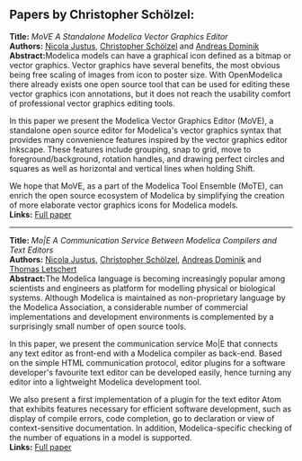 <h2>Papers by Christopher Schölzel:</h2>
<p>
<b>Title:</b> <i> MoVE  A Standalone Modelica Vector Graphics Editor </i> <br />
<b>Authors:</b> <a href="../authors/author_130.html">Nicola Justus</a>, <a href="../authors/author_244.html">Christopher Schölzel</a> and <a href="../authors/author_60.html">Andreas Dominik</a><br />
<b>Abstract:</b>Modelica models can have a graphical icon defined as a bitmap or vector graphics.
Vector graphics have several benefits, the most obvious being free scaling of images from icon to poster size. With OpenModelica there already exists one open source tool that can be used for editing these vector graphics icon annotations, but it does not reach the usability comfort of professional vector graphics editing tools.

In this paper we present the Modelica Vector Graphics Editor (MoVE), a standalone open source editor for Modelica's vector graphics syntax that provides many convenience features inspired by the vector graphics editor Inkscape. These features include grouping, snap to grid, move to foreground/background, rotation handles, and drawing perfect circles and squares as well as horizontal and vertical lines when holding Shift.

We hope that MoVE, as a part of the Modelica Tool Ensemble (MoTE), can enrich the open source ecosystem of Modelica by simplifying the creation of more elaborate vector graphics icons for Modelica models.<br />
<b>Links:</b> <a href="../submissions/ecp17132809_JustusScholzelDominik.pdf">Full paper</a></p>
<hr />
<p>
<b>Title:</b> <i> Mo|E  A Communication Service Between Modelica Compilers and Text Editors </i> <br />
<b>Authors:</b> <a href="../authors/author_130.html">Nicola Justus</a>, <a href="../authors/author_244.html">Christopher Schölzel</a>, <a href="../authors/author_60.html">Andreas Dominik</a> and <a href="../authors/author_156.html">Thomas Letschert</a><br />
<b>Abstract:</b>The Modelica language is becoming increasingly popular among scientists and engineers as platform for modelling physical or biological systems. Although Modelica is maintained as non-proprietary language by the Modelica Association, a considerable number of commercial implementations and development environments is complemented by a surprisingly small number of open source tools.

In this paper, we present the communication service Mo|E that connects any text editor as front-end with a Modelica compiler as back-end. Based on the simple HTML communication protocol, editor plugins for a software developer's favourite text editor can be developed easily, hence turning any editor into a lightweight Modelica development tool.

We also present a first implementation of a plugin for the text editor Atom that exhibits features necessary for efficient software development, such as display of compile errors, code completion, go to declaration or view of context-sensitive documentation. In addition, Modelica-specific checking of the number of equations in a model is supported.<br />
<b>Links:</b> <a href="../submissions/ecp17132815_JustusScholzelDominikLetschert.pdf">Full paper</a></p>